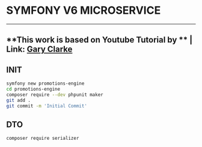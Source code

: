 
# SYMFONY V6 MICROSERVICE
---
**This work is based on Youtube Tutorial by **
| Link: [Gary Clarke](https://www.youtube.com/watch?v=pZv93AEJhS8&list=PLQH1-k79HB39Coin4J75MC4aLXR7WsORM)
---
## INIT
```sh
symfony new promotions-engine
cd promotions-engine
composer require --dev phpunit maker
git add .
git commit -m 'Initial Commit'
```

## DTO
`composer require serializer`
